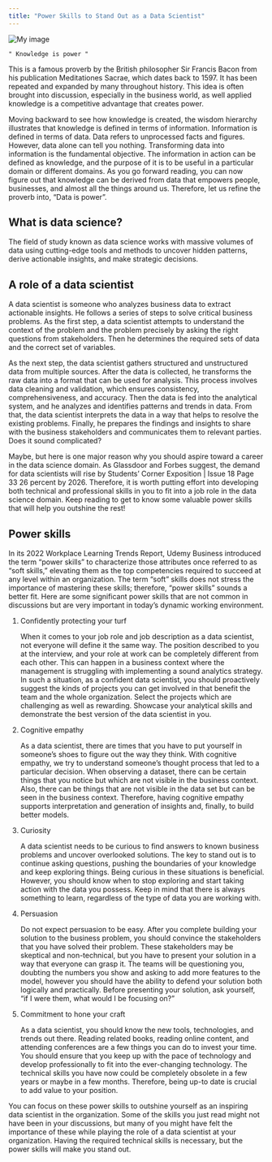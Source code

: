 ```yaml
---
title: "Power Skills to Stand Out as a Data Scientist"
---
```


![My image](/images/article/Students-Corner/power-skills-to-stand-out-as-a-data-scientist.png)

`" Knowledge is power "`

This is a famous proverb by the British philosopher Sir Francis
Bacon from his publication Meditationes Sacrae, which dates
back to 1597. It has been repeated and expanded by many
throughout history. This idea is often brought into discussion,
especially in the business world, as well applied knowledge is a
competitive advantage that creates power.

Moving backward to see how knowledge is created, the
wisdom hierarchy illustrates that knowledge is defined in terms
of information. Information is defined in terms of data. Data
refers to unprocessed facts and figures. However, data alone
can tell you nothing. Transforming data into information is the
fundamental objective. The information in action can be defined
as knowledge, and the purpose of it is to be useful in a particular
domain or different domains. As you go forward reading, you
can now figure out that knowledge can be derived from data that
empowers people, businesses, and almost all the things around
us. Therefore, let us refine the proverb into, “Data is power”.

## What is data science?

The field of study known as data science works with massive
volumes of data using cutting-edge tools and methods to
uncover hidden patterns, derive actionable insights, and make
strategic decisions.

## A role of a data scientist

A data scientist is someone who analyzes business data
to extract actionable insights. He follows a series of steps
to solve critical business problems. As the first step, a data
scientist attempts to understand the context of the problem
and the problem precisely by asking the right questions from
stakeholders. Then he determines the required sets of data and
the correct set of variables.

As the next step, the data scientist gathers structured and
unstructured data from multiple sources. After the data is
collected, he transforms the raw data into a format that can
be used for analysis. This process involves data cleaning and
validation, which ensures consistency, comprehensiveness,
and accuracy. Then the data is fed into the analytical system,
and he analyzes and identifies patterns and trends in data.
From that, the data scientist interprets the data in a way that
helps to resolve the existing problems. Finally, he prepares the
findings and insights to share with the business stakeholders
and communicates them to relevant parties. Does it sound
complicated?

Maybe, but here is one major reason why you should aspire
toward a career in the data science domain. As Glassdoor and
Forbes suggest, the demand for data scientists will rise by
Students’ Corner
Exposition | Issue 18 Page 33
26 percent by 2026. Therefore, it is worth putting effort into
developing both technical and professional skills in you to fit into
a job role in the data science domain. Keep reading to get to
know some valuable power skills that will help you outshine the
rest!

## Power skills

In its 2022 Workplace Learning Trends Report, Udemy
Business introduced the term “power skills” to characterize
those attributes once referred to as “soft skills,” elevating them
as the top competencies required to succeed at any level
within an organization. The term “soft” skills does not stress the
importance of mastering these skills; therefore, “power skills”
sounds a better fit. Here are some significant power skills that
are not common in discussions but are very important in today’s
dynamic working environment.

1. Confidently protecting your turf

   When it comes to your job role and job description as a data
   scientist, not everyone will define it the same way. The position
   described to you at the interview, and your role at work can be
   completely different from each other. This can happen in a
   business context where the management is struggling with
   implementing a sound analytics strategy. In such a situation,
   as a confident data scientist, you should proactively suggest
   the kinds of projects you can get involved in that benefit the
   team and the whole organization. Select the projects which are
   challenging as well as rewarding. Showcase your analytical skills
   and demonstrate the best version of the data scientist in you.

2. Cognitive empathy

   As a data scientist, there are times that you have to put
   yourself in someone’s shoes to figure out the way they think.
   With cognitive empathy, we try to understand someone’s
   thought process that led to a particular decision. When
   observing a dataset, there can be certain things that you notice
   but which are not visible in the business context. Also, there can
   be things that are not visible in the data set but can be seen
   in the business context. Therefore, having cognitive empathy
   supports interpretation and generation of insights and, finally, to
   build better models.

3. Curiosity

   A data scientist needs to be curious to find answers to known
   business problems and uncover overlooked solutions. The
   key to stand out is to continue asking questions, pushing the
   boundaries of your knowledge and keep exploring things. Being
   curious in these situations is beneficial. However, you should
   know when to stop exploring and start taking action with the
   data you possess. Keep in mind that there is always something
   to learn, regardless of the type of data you are working with.

4. Persuasion

   Do not expect persuasion to be easy. After you complete
   building your solution to the business problem, you should
   convince the stakeholders that you have solved their problem.
   These stakeholders may be skeptical and non-technical, but you
   have to present your solution in a way that everyone can grasp
   it. The teams will be questioning you, doubting the numbers you
   show and asking to add more features to the model, however
   you should have the ability to defend your solution both logically
   and practically. Before presenting your solution, ask yourself, “if I
   were them, what would I be focusing on?”

5. Commitment to hone your craft

   As a data scientist, you should know the new tools,
   technologies, and trends out there. Reading related books,
   reading online content, and attending conferences are a few
   things you can do to invest your time. You should ensure that you
   keep up with the pace of technology and develop professionally
   to fit into the ever-changing technology. The technical skills you
   have now could be completely obsolete in a few years or maybe
   in a few months. Therefore, being up-to date is crucial to add
   value to your position.

You can focus on these power skills to outshine yourself as
an inspiring data scientist in the organization. Some of the skills
you just read might not have been in your discussions, but many
of you might have felt the importance of these while playing the
role of a data scientist at your organization. Having the required
technical skills is necessary, but the power skills will make you
stand out.
